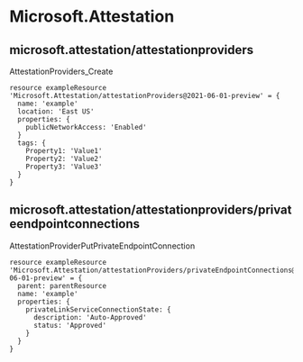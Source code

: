 # Microsoft.Attestation

## microsoft.attestation/attestationproviders

AttestationProviders_Create
```bicep
resource exampleResource 'Microsoft.Attestation/attestationProviders@2021-06-01-preview' = {
  name: 'example'
  location: 'East US'
  properties: {
    publicNetworkAccess: 'Enabled'
  }
  tags: {
    Property1: 'Value1'
    Property2: 'Value2'
    Property3: 'Value3'
  }
}
```

## microsoft.attestation/attestationproviders/privateendpointconnections

AttestationProviderPutPrivateEndpointConnection
```bicep
resource exampleResource 'Microsoft.Attestation/attestationProviders/privateEndpointConnections@2021-06-01-preview' = {
  parent: parentResource 
  name: 'example'
  properties: {
    privateLinkServiceConnectionState: {
      description: 'Auto-Approved'
      status: 'Approved'
    }
  }
}
```

